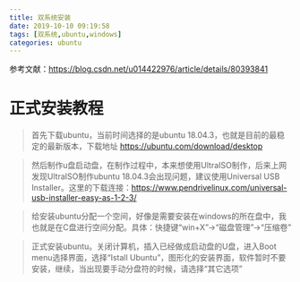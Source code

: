 ```yaml
---
title: 双系统安装
date: 2019-10-10 09:19:58
tags: [双系统,ubuntu,windows]
categories: ubuntu
---
```

<meta name="referrer" content="no-referrer" />

参考文献：https://blog.csdn.net/u014422976/article/details/80393841


# 正式安装教程

> 首先下载ubuntu，当前时间选择的是ubuntu 18.04.3，也就是目前的最稳定的最新版本，下载地址 https://ubuntu.com/download/desktop

> 然后制作u盘启动盘，在制作过程中，本来想使用UltraISO制作，后来上网发现UltraISO制作ubuntu 18.04.3会出现问题，建议使用Universal USB Installer。这里的下载连接：https://www.pendrivelinux.com/universal-usb-installer-easy-as-1-2-3/

> 给安装ubuntu分配一个空间，好像是需要安装在windows的所在盘中，我也就是在C盘进行空间分配。具体：快捷键“win+X”->“磁盘管理”->“压缩卷”

> 正式安装ubuntu。关闭计算机，插入已经做成启动盘的U盘，进入Boot menu选择界面，选择“Istall Ubuntu”，图形化的安装界面，软件暂时不要安装，继续，当出现要手动分盘符的时候，请选择“其它选项”